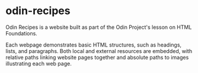 # odin-recipes
Odin Recipes is a website built as part of the Odin Project's lesson on HTML Foundations. 

Each webpage demonstrates basic HTML structures, such as headings, lists, and paragraphs. Both local and external resources are embedded, with relative paths linking website pages together and absolute paths to images illustrating each web page. 
